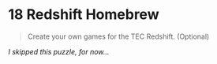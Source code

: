 # 18 Redshift Homebrew

> Create your own games for the TEC Redshift. (Optional)

_I skipped this puzzle, for now..._
